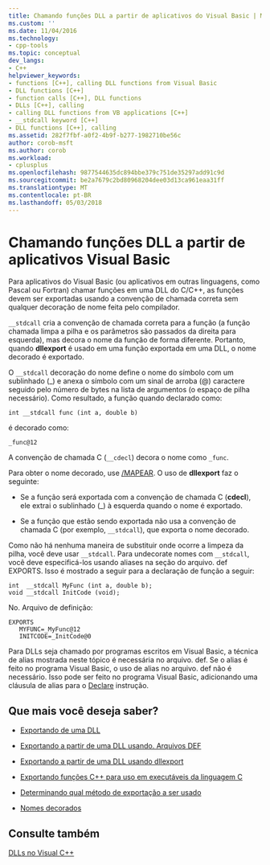```yaml
---
title: Chamando funções DLL a partir de aplicativos do Visual Basic | Microsoft Docs
ms.custom: ''
ms.date: 11/04/2016
ms.technology:
- cpp-tools
ms.topic: conceptual
dev_langs:
- C++
helpviewer_keywords:
- functions [C++], calling DLL functions from Visual Basic
- DLL functions [C++]
- function calls [C++], DLL functions
- DLLs [C++], calling
- calling DLL functions from VB applications [C++]
- __stdcall keyword [C++]
- DLL functions [C++], calling
ms.assetid: 282f7fbf-a0f2-4b9f-b277-1982710be56c
author: corob-msft
ms.author: corob
ms.workload:
- cplusplus
ms.openlocfilehash: 9877544635dc894bbe379c751de35297add91c9d
ms.sourcegitcommit: be2a7679c2bd80968204dee03d13ca961eaa31ff
ms.translationtype: MT
ms.contentlocale: pt-BR
ms.lasthandoff: 05/03/2018
---
```

# <a name="calling-dll-functions-from-visual-basic-applications"></a>Chamando funções DLL a partir de aplicativos Visual Basic
Para aplicativos do Visual Basic (ou aplicativos em outras linguagens, como Pascal ou Fortran) chamar funções em uma DLL do C/C++, as funções devem ser exportadas usando a convenção de chamada correta sem qualquer decoração de nome feita pelo compilador.  
  
 `__stdcall` cria a convenção de chamada correta para a função (a função chamada limpa a pilha e os parâmetros são passados da direita para esquerda), mas decora o nome da função de forma diferente. Portanto, quando **dllexport** é usado em uma função exportada em uma DLL, o nome decorado é exportado.  
  
 O `__stdcall` decoração do nome define o nome do símbolo com um sublinhado (_) e anexa o símbolo com um sinal de arroba (@) caractere seguido pelo número de bytes na lista de argumentos (o espaço de pilha necessário). Como resultado, a função quando declarado como:  
  
```  
int __stdcall func (int a, double b)  
```  
  
 é decorado como:  
  
```  
_func@12  
```  
  
 A convenção de chamada C (`__cdecl`) decora o nome como `_func`.  
  
 Para obter o nome decorado, use [/MAPEAR](../build/reference/map-generate-mapfile.md). O uso de **dllexport** faz o seguinte:  
  
-   Se a função será exportada com a convenção de chamada C (**cdecl**), ele extrai o sublinhado (_) à esquerda quando o nome é exportado.  
  
-   Se a função que estão sendo exportada não usa a convenção de chamada C (por exemplo, `__stdcall`), que exporta o nome decorado.  
  
 Como não há nenhuma maneira de substituir onde ocorre a limpeza da pilha, você deve usar `__stdcall`. Para undecorate nomes com `__stdcall`, você deve especificá-los usando aliases na seção do arquivo. def EXPORTS. Isso é mostrado a seguir para a declaração de função a seguir:  
  
```  
int  __stdcall MyFunc (int a, double b);  
void __stdcall InitCode (void);  
```  
  
 No. Arquivo de definição:  
  
```  
EXPORTS  
   MYFUNC=_MyFunc@12  
   INITCODE=_InitCode@0  
```  
  
 Para DLLs seja chamado por programas escritos em Visual Basic, a técnica de alias mostrada neste tópico é necessária no arquivo. def. Se o alias é feito no programa Visual Basic, o uso de alias no arquivo. def não é necessário. Isso pode ser feito no programa Visual Basic, adicionando uma cláusula de alias para o [Declare](/dotnet/visual-basic/language-reference/statements/declare-statement) instrução.  
  
## <a name="what-do-you-want-to-know-more-about"></a>Que mais você deseja saber?  
  
-   [Exportando de uma DLL](../build/exporting-from-a-dll.md)  
  
-   [Exportando a partir de uma DLL usando. Arquivos DEF](../build/exporting-from-a-dll-using-def-files.md)  
  
-   [Exportando a partir de uma DLL usando dllexport](../build/exporting-from-a-dll-using-declspec-dllexport.md)  
  
-   [Exportando funções C++ para uso em executáveis da linguagem C](../build/exporting-cpp-functions-for-use-in-c-language-executables.md)  
  
-   [Determinando qual método de exportação a ser usado](../build/determining-which-exporting-method-to-use.md)  
  
-   [Nomes decorados](../build/reference/decorated-names.md)  
  
## <a name="see-also"></a>Consulte também  
 [DLLs no Visual C++](../build/dlls-in-visual-cpp.md)